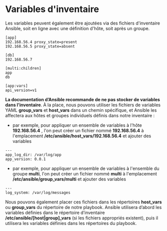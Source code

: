 # Variables d'inventaire

Les variables peuvent également être ajoutées via des fichiers d'inventaire Ansible, soit en ligne avec une définition d'hôte, soit après un groupe.

```
[app]
192.168.56.4 proxy_state=present
192.168.56.5 proxy_state=absent

[db]
192.168.56.7

[multi:children]
app
db

[app:vars]
api_version=v1
```

**La documentation d’Ansible recommande de ne pas stocker de variables dans l’inventaire**. À la place, nous pouvons utiliser les fichiers de variables YAML **group_vars** et **host_vars** dans un chemin spécifique, et Ansible les affectera aux hôtes et groupes individuels définis dans notre inventaire :

- par exemple, pour appliquer un ensemble de variables à l'hôte **192.168.56.4** , l'on peut créer un fichier nommé **192.168.56.4** à l'emplacement **/etc/ansible/host_vars/192.168.56.4** et ajouter des variables

```
---
app_log_dir: /var/log/app
app_version: 0.0.1
```

- par exemple, pour appliquer un ensemble de variables à l'ensemble du groupe **multi**,  l'on peut créer un fichier nommé **multi** à l'emplacement **/etc/ansible/group_vars/multi** et ajouter des variables

```
---
log_system: /var/log/messages
```

Nous pouvons également placer ces fichiers dans les répertoires **host_vars** ou **group_vars** du répertoire de notre playbook. Ansible utilisera d’abord les variables définies dans le répertoire d’inventaire **/etc/ansible/[host|group]_vars** (si les fichiers appropriés existent), puis il utilisera les variables définies dans les répertoires du playbook.